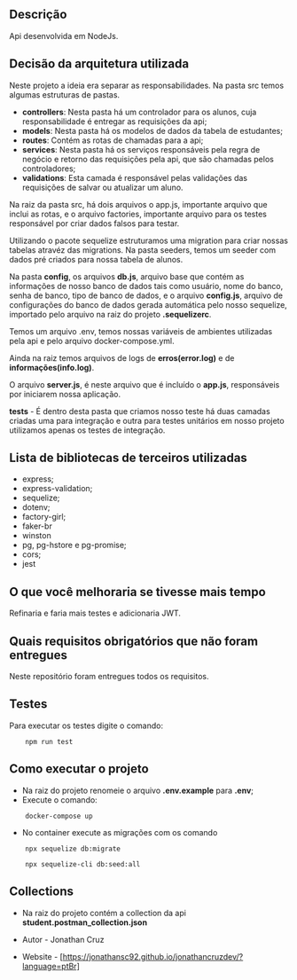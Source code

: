 ## Descrição

Api desenvolvida em NodeJs.

## Decisão da arquitetura utilizada

Neste projeto a ideia era separar as responsabilidades.
Na pasta src temos algumas estruturas de pastas.
- **controllers**: Nesta pasta há um controlador para os alunos, cuja responsabilidade é entregar as requisições da api;
- **models**: Nesta pasta há os modelos de dados da tabela de estudantes;
- **routes**: Contém as rotas de chamadas para a api;
- **services**: Nesta pasta há os serviços responsáveis pela regra de negócio e retorno das requisições pela api, que são chamadas pelos controladores;
- **validations**: Esta camada é responsável pelas validações das requisições de salvar ou atualizar um aluno.

Na raiz da pasta src, há dois arquivos o app.js, importante arquivo que inclui as rotas, e o arquivo factories, importante arquivo para os testes responsável por criar dados falsos para testar.

Utilizando o pacote sequelize estruturamos uma migration para criar nossas tabelas atravéz das migrations.
Na pasta seeders, temos um seeder com dados pré criados para nossa tabela de alunos.

Na pasta **config**, os arquivos **db.js**, arquivo base que contém as informações de nosso banco de dados tais como usuário, nome do banco, senha de banco, tipo de banco de dados, e o arquivo **config.js**, arquivo de configurações do banco de dados gerada automática pelo nosso sequelize, importado pelo arquivo na raiz do projeto **.sequelizerc**.

Temos um arquivo .env, temos nossas variáveis de ambientes utilizadas pela api e pelo arquivo docker-compose.yml.

Ainda na raiz temos arquivos de logs de **erros(error.log)** e de **informações(info.log)**.

O arquivo **server.js**, é neste arquivo que é incluído o **app.js**, responsáveis por iniciarem nossa aplicação.

**tests** - É dentro desta pasta que criamos nosso teste há duas camadas criadas uma para integração e outra para testes unitários em nosso projeto utilizamos apenas os testes de integração.

## Lista de bibliotecas de terceiros utilizadas

- express; 
- express-validation;
- sequelize; 
- dotenv; 
- factory-girl;
- faker-br 
- winston
- pg, pg-hstore e pg-promise;
- cors;
- jest

## O que você melhoraria se tivesse mais tempo

Refinaria e faria mais testes e adicionaria JWT.

## Quais requisitos obrigatórios que não foram entregues

Neste repositório foram entregues todos os requisitos.

## Testes

Para executar os testes digite o comando:
```
    npm run test
```

## Como executar o projeto

- Na raiz do projeto renomeie o arquivo **.env.example** para **.env**;
- Execute o comando: 
```
    docker-compose up
```
- No container execute as migrações com os comando 
```
    npx sequelize db:migrate
```
```
    npx sequelize-cli db:seed:all
```

## Collections
- Na raiz do projeto contém a collection da api **student.postman_collection.json**


- Autor - Jonathan Cruz
- Website - [https://jonathansc92.github.io/jonathancruzdev/?language=ptBr]

